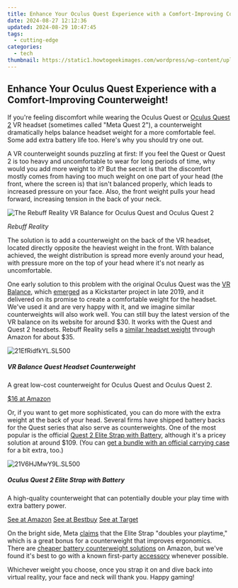 ```yaml
---
title: Enhance Your Oculus Quest Experience with a Comfort-Improving Counterweight!
date: 2024-08-27 12:12:36
updated: 2024-08-29 10:47:45
tags:
  - cutting-edge
categories:
  - tech
thumbnail: https://static1.howtogeekimages.com/wordpress/wp-content/uploads/2022/04/quest_counterweight_hero2.jpg
---
```


## Enhance Your Oculus Quest Experience with a Comfort-Improving Counterweight!

If you're feeling discomfort while wearing the Oculus Quest or [Oculus Quest 2](https://youtube-sure.techidaily.com/024-approved-how-much-cash-can-you-score-for-watching-a-million-videos/) VR headset (sometimes called "Meta Quest 2"), a counterweight dramatically helps balance headset weight for a more comfortable feel. Some add extra battery life too. Here's why you should try one out.

 A VR counterweight sounds puzzling at first: If you feel the Quest or Quest 2 is too heavy and uncomfortable to wear for long periods of time, why would you add more weight to it? But the secret is that the discomfort mostly comes from having too much weight on one part of your head (the front, where the screen is) that isn't balanced properly, which leads to increased pressure on your face. Also, the front weight pulls your head forward, increasing tension in the back of your neck.

![The Rebuff Reality VR Balance for Oculus Quest and Oculus Quest 2](https://static1.howtogeekimages.com/wordpress/wp-content/uploads/2022/04/vr_counterweight_3.jpg) 

_Rebuff Reality_

 The solution is to add a counterweight on the back of the VR headset, located directly opposite the heaviest weight in the front. With balance achieved, the weight distribution is spread more evenly around your head, with pressure more on the top of your head where it's not nearly as uncomfortable.

 One early solution to this problem with the original Oculus Quest was the [VR Balance](https://vrbalance.net/), which [emerged](https://vrscout.com/news/oculus-quest-comfort-counterweight-vr-balance/) as a Kickstarter project in late 2019, and it delivered on its promise to create a comfortable weight for the headset. We've used it and are very happy with it, and we imagine similar counterweights will also work well. You can still buy the latest version of the VR balance on its website for around $30\. It works with the Quest and Quest 2 headsets. Rebuff Reality sells a [similar headset weight](https://www.amazon.com/dp/B09VBS9DNZ/?tag=htg-v2-6qg5sb7-20&ascsubtag=UUhtgUeUpU206266&asc%5Frefurl=https%3A%2F%2Fwww.howtogeek.com%2F797769%2Fgot-an-oculus-quest-add-a-counterweight-for-comfort%2F&asc%5Fcampaign=Short-Term) through Amazon for about $35.

![21EfRidfkYL._SL500_](https://static1.howtogeekimages.com/wordpress/wp-content/uploads/2023/06/21efridfkyl-_sl500_.jpg) 

#####  VR Balance Quest Headset Counterweight

A great low-cost counterweight for Oculus Quest and Oculus Quest 2.

[$16 at Amazon](https://www.amazon.com/Balance-Head-Oculus-Quest-Replacement-Accessories-2/dp/B09VBS9DNZ) 

 Or, if you want to get more sophisticated, you can do more with the extra weight at the back of your head. Several firms have shipped battery backs for the Quest series that also serve as counterweights. One of the most popular is the official [Quest 2 Elite Strap with Battery](https://www.amazon.com/dp/B09CZ4QV5S/?tag=htg-v2-6qg5sb7-20&ascsubtag=UUhtgUeUpU206266&asc%5Frefurl=https%3A%2F%2Fwww.howtogeek.com%2F797769%2Fgot-an-oculus-quest-add-a-counterweight-for-comfort%2F&asc%5Fcampaign=Short-Term), although it's a pricey solution at around $109\. (You can [get a bundle with an official carrying case](https://www.amazon.com/Oculus-Battery-Carrying-Enhanced-Comfort-Playtime/dp/B08F5T3F9Y/?tag=htg-v2-6qg5sb7-20&ascsubtag=UUhtgUeUpU206266&asc%5Frefurl=https%3A%2F%2Fwww.howtogeek.com%2F797769%2Fgot-an-oculus-quest-add-a-counterweight-for-comfort%2F&asc%5Fcampaign=Short-Term) for a bit extra, too.)

![21V6HJMwY9L._SL500_](https://static1.howtogeekimages.com/wordpress/wp-content/uploads/2023/06/21v6hjmwy9l-_sl500_.jpg) 

#####  Oculus Quest 2 Elite Strap with Battery

A high-quality counterweight that can potentially double your play time with extra battery power.

[See at Amazon](https://www.amazon.com/dp/B09CZ4QV5S/) [See at Bestbuy](https://shop-links.co/link/?exclusive=1&publisher_slug=itechdaily19598&url=https%3A%2F%2Fwww.bestbuy.com%2Fsite%2Fmeta__quest_2_elite_%2F6483553.p%3FskuId%3D6483553%2522target%253D%2522_blank) [See at Target](https://shop-links.co/link/?exclusive=1&publisher_slug=itechdaily19598&url=https%3A%2F%2Fdisneyplus.bn5x.net%2Fc%2F156932%2F564546%2F9358%3FsubId1%3DUUhtgUeUpU206266%26subId2%3Dehtg%26u%3Dhttps%253A%252F%252Fwww.target.com%252Fp%252Fquest%255F2%255Felite%255Fstrap%255F%252F-%252FA-83984388%2522target%253D%2522%255Fblank) 

 On the bright side, Meta [claims](https://www.oculus.com/accessories/quest-2-elite-strap-battery/) that the Elite Strap "doubles your playtime," which is a great bonus for a counterweight that improves ergonomics. There are [cheaper battery counterweight solutions](https://www.amazon.com/dp/B09L5VQH68/?tag=htg-v2-6qg5sb7-20&ascsubtag=UUhtgUeUpU206266&asc%5Frefurl=https%3A%2F%2Fwww.howtogeek.com%2F797769%2Fgot-an-oculus-quest-add-a-counterweight-for-comfort%2F&asc%5Fcampaign=Short-Term) on Amazon, but we've found it's best to go with a known first-party [accessory](https://extra-guidance.techidaily.com/revolutionize-your-designs-incorporating-3d-text-psx-for-2024/) whenever possible.

 Whichever weight you choose, once you strap it on and dive back into virtual reality, your face and neck will thank you. Happy gaming!

<ins class="adsbygoogle"
     style="display:block"
     data-ad-format="autorelaxed"
     data-ad-client="ca-pub-7571918770474297"
     data-ad-slot="1223367746"></ins>



<ins class="adsbygoogle"
     style="display:block"
     data-ad-client="ca-pub-7571918770474297"
     data-ad-slot="8358498916"
     data-ad-format="auto"
     data-full-width-responsive="true"></ins>
